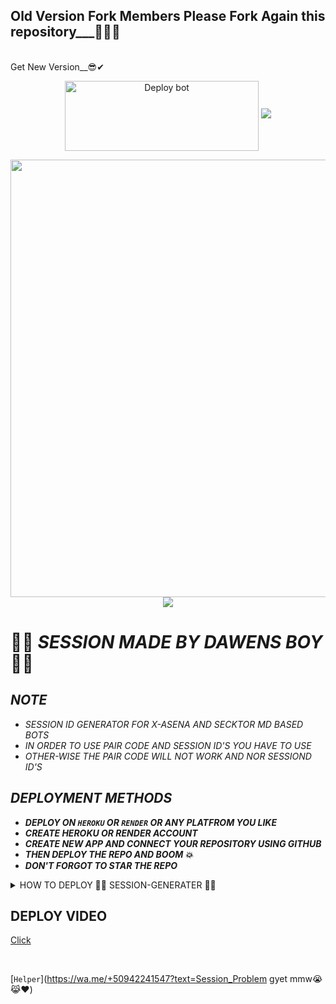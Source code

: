 ## Old Version Fork Members Please Fork Again this repository___👨‍💻📃
<br>
Get New Version__😎✔
  
  <p align="center">
<a href="https://github.com/dawens-boy/ZaryaBot-V1/fork" target="blank"><img align="center" src="https://i.imgur.com/cxaSEWe.png" alt="Deploy bot" height="112" width="310" /></a>
     
<img src="https://user-images.githubusercontent.com/73097560/115834477-dbab4500-a447-11eb-908a-139a6edaec5c.gif">
   <p align="center">
<a href="https://github.com/dawens-boy2">
    <img src="(https://files.catbox.moe/icb6yv.jpeg)" width="700px">
  </a>
<img src="https://user-images.githubusercontent.com/73097560/115834477-dbab4500-a447-11eb-908a-139a6edaec5c.gif">



# 👨‍💻 *SESSION MADE BY DAWENS BOY* 👨‍💻


## *NOTE*
- *SESSION ID GENERATOR FOR X-ASENA AND SECKTOR MD BASED BOTS*
- *IN ORDER TO USE PAIR CODE AND SESSION ID'S YOU HAVE TO USE*
- *OTHER-WISE THE PAIR CODE WILL NOT WORK AND NOR SESSIOND ID'S*


## *DEPLOYMENT METHODS*
- ***DEPLOY ON `HEROKU` OR `RENDER` OR ANY PLATFROM YOU LIKE***
- ***CREATE HEROKU OR RENDER ACCOUNT***
- ***CREATE NEW APP AND CONNECT YOUR REPOSITORY USING GITHUB***
- ***THEN DEPLOY THE REPO AND BOOM 💥***
- ***DON'T FORGOT TO STAR THE REPO***

 <details close>
<summary>HOW TO DEPLOY 👨‍💻 SESSION-GENERATER 👨‍💻</summary>
   
    1: First Fork the Repo.
    2: Then Go to Heroku Web Page
    3: Create Heroku App
    4: Add Heroku Postgres package
    5: Click Deploy Tab And Add Github Your fork Repostory
    6: Click Deploy Branch
    7: Click view
    8: Enjoy
   </details>


## DEPLOY VIDEO
[Click](https://www.youtube.com/watch?v=Gsswl2Ojp3Q)

<br>


[`Helper`](https://wa.me/+50942241547?text=Session_Problem gyet mmw😭😹❤️)
